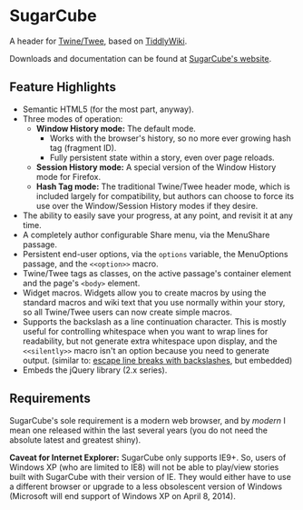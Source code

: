 
# SugarCube #

A header for [Twine/Twee](http://gimcrackd.com/etc/src/ "http://gimcrackd.com/etc/src/"), based on [TiddlyWiki](http://tiddlywiki.com/ "http://tiddlywiki.com/").

Downloads and documentation can be found at [SugarCube's website](http://www.motoslave.net/sugarcube/ "http://www.motoslave.net/sugarcube/").

## Feature Highlights ##

- Semantic HTML5 (for the most part, anyway).
- Three modes of operation:
   - **Window History mode:** The default mode.
      - Works with the browser's history, so no more ever growing hash tag (fragment ID).
      - Fully persistent state within a story, even over page reloads.
   - **Session History mode:** A special version of the Window History mode for Firefox.
   - **Hash Tag mode:** The traditional Twine/Twee header mode, which is included largely for compatibility, but authors can choose to force its use over the Window/Session History modes if they desire.
- The ability to easily save your progress, at any point, and revisit it at any time.
- A completely author configurable Share menu, via the MenuShare passage.
- Persistent end-user options, via the `options` variable, the MenuOptions passage, and the `<<option>>` macro.
- Twine/Twee tags as classes, on the active passage's container element and the page's `<body>` element.
- Widget macros.  Widgets allow you to create macros by using the standard macros and wiki text that you use normally within your story, so all Twine/Twee users can now create simple macros.
- Supports the backslash as a line continuation character.  This is mostly useful for controlling whitespace when you want to wrap lines for readability, but not generate extra whitespace upon display, and the `<<silently>>` macro isn't an option because you need to generate output.  (similar to: [escape line breaks with backslashes](http://www.glorioustrainwrecks.com/node/5400 "http://www.glorioustrainwrecks.com/node/5400"), but embedded)
- Embeds the jQuery library (2.x series).

## Requirements ##
SugarCube's sole requirement is a modern web browser, and by *modern* I mean one released within the last several years (you do not need the absolute latest and greatest shiny).

**Caveat for Internet Explorer:** SugarCube only supports  IE9+.  So, users of Windows XP (who are limited to IE8) will not be able to play/view stories built with SugarCube with their version of IE.  They would either have to use a different browser or upgrade to a less obsolescent version of Windows (Microsoft will end support of Windows XP on April 8, 2014).
